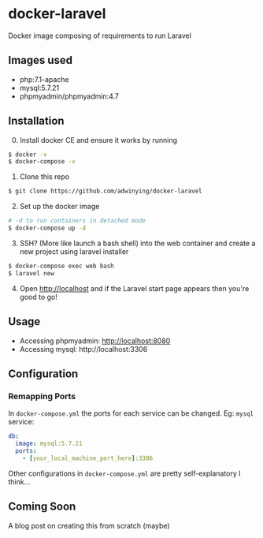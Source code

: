 # docker-laravel

Docker image composing of requirements to run Laravel

## Images used
- php:7.1-apache
- mysql:5.7.21
- phpmyadmin/phpmyadmin:4.7

## Installation
0. Install docker CE and ensure it works by running
```bash
$ docker -v
$ docker-compose -v
```

1. Clone this repo
```bash
$ git clone https://github.com/adwinying/docker-laravel
```

2. Set up the docker image
```bash
# -d to run containers in detached mode
$ docker-compose up -d
```

3. SSH? (More like launch a bash shell) into the web container and create a new project using laravel installer
```bash
$ docker-compose exec web bash
$ laravel new
```

4. Open [http://localhost](http://localhost) and if the Laravel start page appears then you're good to go!

## Usage
- Accessing phpmyadmin: [http://localhost:8080](http://localhost:8080)
- Accessing mysql: http://localhost:3306

## Configuration

### Remapping Ports
In `docker-compose.yml` the ports for each service can be changed. Eg: `mysql` service:

```yaml
db:
  image: mysql:5.7.21
  ports:
    - [your_local_machine_port_here]:3306
```

Other configurations in `docker-compose.yml` are pretty self-explanatory I think...

## Coming Soon
A blog post on creating this from scratch (maybe)